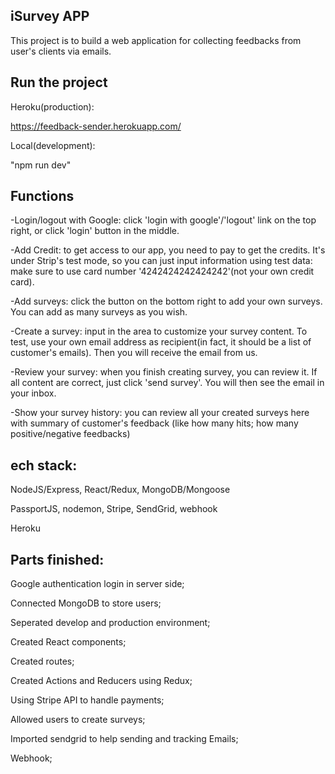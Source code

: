 iSurvey APP
-

This project is to build a web application for collecting feedbacks from user's clients via emails.

Run the project
-

Heroku(production):

https://feedback-sender.herokuapp.com/

Local(development):

"npm run dev"

Functions
-
-Login/logout with Google: click 'login with google'/'logout' link on the top right, or click 'login' button in the middle.

-Add Credit: to get access to our app, you need to pay to get the credits.
It's under Strip's test mode, so you can just input information using 
test data: make sure to use card number '4242424242424242'(not your own credit card).

-Add surveys: click the button on the bottom right to add your own surveys. 
 You can add as many surveys as you wish.

-Create a survey: input in the area to customize your survey content. To test, 
use your own email address as recipient(in fact, it should be a list of customer's emails). Then you will receive the email from us.

-Review your survey: when you finish creating survey, you can review it. If all content are
 correct, just click 'send survey'. You will then see the email in your inbox.
 
-Show your survey history: you can review all your created surveys here with summary of 
customer's feedback (like how many hits; how many positive/negative feedbacks)

ech stack:
-
NodeJS/Express, React/Redux, MongoDB/Mongoose

PassportJS, nodemon, Stripe, SendGrid, webhook

Heroku


Parts finished:
-
Google authentication login in server side;

Connected MongoDB to store users;

Seperated develop and production environment;

Created React components;

Created routes;

Created Actions and Reducers using Redux;

Using Stripe API to handle payments;

Allowed users to create surveys;

Imported sendgrid to help sending and tracking Emails;

Webhook;
